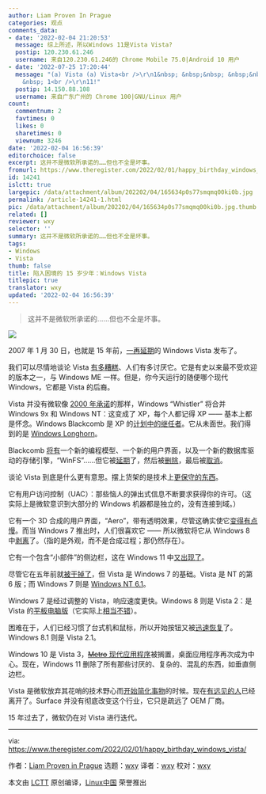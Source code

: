 ```yaml
---
author: Liam Proven In Prague
categories: 观点
comments_data:
- date: '2022-02-04 21:20:53'
  message: 综上所述，所以Windows 11是Vista Vista?
  postip: 120.230.61.246
  username: 来自120.230.61.246的 Chrome Mobile 75.0|Android 10 用户
- date: '2022-07-25 17:20:44'
  message: "(a) Vista (a) Vista<br />\r\n1&nbsp; &nbsp;&nbsp; &nbsp;&nbsp; &nbsp;&nbsp;
    &nbsp; 1<br />\r\n11!"
  postip: 14.150.88.108
  username: 来自广东广州的 Chrome 100|GNU/Linux 用户
count:
  commentnum: 2
  favtimes: 0
  likes: 0
  sharetimes: 0
  viewnum: 3246
date: '2022-02-04 16:56:39'
editorchoice: false
excerpt: 这并不是微软所承诺的……但也不全是坏事。
fromurl: https://www.theregister.com/2022/02/01/happy_birthday_windows_vista/
id: 14241
islctt: true
largepic: /data/attachment/album/202202/04/165634p0s77smqmq00ki0b.jpg
permalink: /article-14241-1.html
pic: /data/attachment/album/202202/04/165634p0s77smqmq00ki0b.jpg.thumb.jpg
related: []
reviewer: wxy
selector: ''
summary: 这并不是微软所承诺的……但也不全是坏事。
tags:
- Windows
- Vista
thumb: false
title: 陷入困境的 15 岁少年：Windows Vista
titlepic: true
translator: wxy
updated: '2022-02-04 16:56:39'
---
```



> 
> 这并不是微软所承诺的……但也不全是坏事。
> 
> 
> 


![](/data/attachment/album/202202/04/165634p0s77smqmq00ki0b.jpg)


2007 年 1 月 30 日，也就是 15 年前，[一再](https://www.theregister.com/2006/03/22/microsoft_vista_delayed/)[延期](https://www.theregister.com/2005/08/30/windows_vista_release/)的 Windows Vista 发布了。


我们可以尽情地谈论 Vista [有多糟糕](https://www.youtube.com/watch?v=-IfnjBHtjHc)、人们有多讨厌它。它是有史以来最不受欢迎的版本之一，与 Windows ME 一样。但是，你今天运行的随便哪个现代 Windows，它都是 Vista 的后裔。


Vista 并没有微软像 [2000 年承诺](https://www.theregister.com/2000/11/12/whistler_and_blackcomb_the_windows/)的那样，Windows “Whistler” 将合并 Windows 9x 和 Windows NT：这变成了 XP，每个人都记得 XP —— 基本上都是怀念。Windows Blackcomb 是 XP 的[计划中的继任者](https://www.theregister.com/2001/07/27/microsoft_reshuffles_windows_roadmap_full/)。它从未面世。我们得到的是 [Windows Longhorn](https://www.theregister.com/2001/10/24/gates_confirms_windows_longhorn/)。


Blackcomb [将有](https://www.theregister.com/2001/08/07/ms_poised_to_switch_windows/)一个新的编程模型、一个新的用户界面，以及一个新的数据库驱动的存储引擎，“WinFS”……但它被[延期](https://www.theregister.com/2003/05/13/microsoft_sidelines_longhorn_database_caper/)了，然后被[删除](https://www.theregister.com/2004/08/27/microsoft_decouples_longhorn/)，最后被[取消](https://www.theregister.com/2006/06/26/winfs_axed/)。


谈论 Vista 到底是什么更有意思。摆上货架的是技术上[更保守的东西](https://www.theregister.com/2003/03/05/windows_longhorn_leaks_again)。


它有用户访问控制（UAC）：那些恼人的弹出式信息不断要求获得你的许可。（这实际上是微软意识到大部分的 Windows 机器都是独立的，没有连接到域。）


它有一个 3D 合成的用户界面，“Aero”，带有透明效果，尽管这确实使它[变得有点慢](https://www.theregister.com/2007/12/04/vista_vs_xp_tests/)。而当 Windows 7 推出时，人们很喜欢它 —— 所以微软将它从 Windows 8 中[剥离](https://www.theregister.com/2012/05/21/windows_8_aero_dead/)了。（指的是外观，而不是合成过程；那仍然存在）。


它有一个包含“小部件”的侧边栏，这在 Windows 11 中[又出现了](https://www.theregister.com/2021/10/05/windows_11_in_detail/)。


尽管它在五年前就[被干掉了](https://www.theregister.com/2017/04/12/windows_vista_support_ends/)，但 Vista 是 Windows 7 的基础。Vista 是 NT 的第 6 版；而 Windows 7 则是 [Windows NT 6.1](https://www.theregister.com/2009/11/18/windows_7_heart/)。


Windows 7 是经过调整的 Vista，响应速度更快。Windows 8 则是 Vista 2：是 Vista 的[平板电脑版](https://www.theregister.com/2011/06/06/windows_tablets_without_silverlight_dot_net/)（它实际上[相当不错](https://www.theregister.com/2011/09/14/samsung_windows8_tablet/)）。


困难在于，人们已经习惯了台式机和鼠标，所以开始按钮又被[迅速恢复](https://www.theregister.com/2013/10/18/windows_8_1_review/)了。Windows 8.1 则是 Vista 2.1。


Windows 10 是 Vista 3，[~~Metro~~ 现代应用程序](https://www.theregister.com/2012/03/15/the_charge_of_the_metro_brigade/)被搁置，桌面应用程序再次成为中心。现在，Windows 11 删除了所有那些讨厌的、复杂的、混乱的东西，如垂直侧边栏。


Vista 是微软放弃其花哨的技术野心而[开始简化事物](https://www.theregister.com/2009/11/18/windows_7_heart/)的时候。现在[有远见的人](https://www.theregister.com/2012/11/13/sinofsky_caligula/)已经离开了。Surface 并没有彻底改变这个行业，它只是疏远了 OEM 厂商。


15 年过去了，微软仍在对 Vista 进行迭代。




---


via: <https://www.theregister.com/2022/02/01/happy_birthday_windows_vista/> 


作者：[Liam Proven in Prague](https://www.theregister.com/Author/Liam-Proven) 选题：[wxy](https://github.com/wxy) 译者：[wxy](https://github.com/wxy) 校对：[wxy](https://github.com/wxy)


本文由 [LCTT](https://github.com/LCTT/TranslateProject) 原创编译，[Linux中国](/article-14240-1.html) 荣誉推出